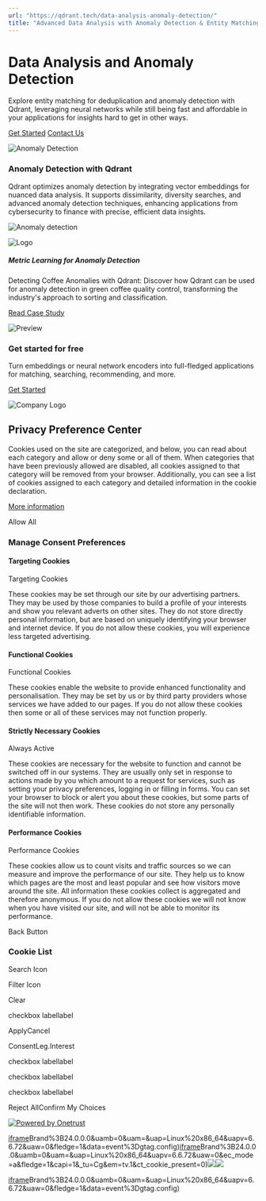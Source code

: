 ```yaml
---
url: "https://qdrant.tech/data-analysis-anomaly-detection/"
title: "Advanced Data Analysis with Anomaly Detection & Entity Matching - Qdrant"
---
```


# Data Analysis and Anomaly Detection

Explore entity matching for deduplication and anomaly detection with Qdrant, leveraging neural networks while still being fast and affordable in your applications for insights hard to get in other ways.

[Get Started](https://cloud.qdrant.io/signup?ajs_anonymous_id=5f5743fb-1ab6-4aac-9311-b5d8cb33ec63) [Contact Us](https://qdrant.tech/contact-us/)

![Anomaly Detection](https://qdrant.tech/img/vectors/vector-3.svg)

### Anomaly Detection with Qdrant

Qdrant optimizes anomaly detection by integrating vector embeddings for nuanced data analysis. It supports dissimilarity, diversity searches, and advanced anomaly detection techniques, enhancing applications from cybersecurity to finance with precise, efficient data insights.

![Anomaly detection](https://qdrant.tech/img/data-analysis-anomaly-detection/anomaly-detection.svg)

![Logo](https://qdrant.tech/img/data-analysis-anomaly-detection/customer-logo.svg)

##### Metric Learning for Anomaly Detection

Detecting Coffee Anomalies with Qdrant: Discover how Qdrant can be used for anomaly detection in green coffee quality control, transforming the industry's approach to sorting and classification.

[Read Case Study](https://qdrant.tech/articles/detecting-coffee-anomalies/)

![Preview](https://qdrant.tech/img/data-analysis-anomaly-detection/case-study.png)

### Get started for free

Turn embeddings or neural network encoders into full-fledged applications for matching, searching, recommending, and more.

[Get Started](https://cloud.qdrant.io/signup?ajs_anonymous_id=5f5743fb-1ab6-4aac-9311-b5d8cb33ec63)

![Company Logo](https://cdn.cookielaw.org/logos/static/ot_company_logo.png)

## Privacy Preference Center

Cookies used on the site are categorized, and below, you can read about each category and allow or deny some or all of them. When categories that have been previously allowed are disabled, all cookies assigned to that category will be removed from your browser.
Additionally, you can see a list of cookies assigned to each category and detailed information in the cookie declaration.


[More information](https://qdrant.tech/legal/privacy-policy/#cookies-and-web-beacons)

Allow All

### Manage Consent Preferences

#### Targeting Cookies

Targeting Cookies

These cookies may be set through our site by our advertising partners. They may be used by those companies to build a profile of your interests and show you relevant adverts on other sites. They do not store directly personal information, but are based on uniquely identifying your browser and internet device. If you do not allow these cookies, you will experience less targeted advertising.

#### Functional Cookies

Functional Cookies

These cookies enable the website to provide enhanced functionality and personalisation. They may be set by us or by third party providers whose services we have added to our pages. If you do not allow these cookies then some or all of these services may not function properly.

#### Strictly Necessary Cookies

Always Active

These cookies are necessary for the website to function and cannot be switched off in our systems. They are usually only set in response to actions made by you which amount to a request for services, such as setting your privacy preferences, logging in or filling in forms. You can set your browser to block or alert you about these cookies, but some parts of the site will not then work. These cookies do not store any personally identifiable information.

#### Performance Cookies

Performance Cookies

These cookies allow us to count visits and traffic sources so we can measure and improve the performance of our site. They help us to know which pages are the most and least popular and see how visitors move around the site. All information these cookies collect is aggregated and therefore anonymous. If you do not allow these cookies we will not know when you have visited our site, and will not be able to monitor its performance.

Back Button

### Cookie List

Search Icon

Filter Icon

Clear

checkbox labellabel

ApplyCancel

ConsentLeg.Interest

checkbox labellabel

checkbox labellabel

checkbox labellabel

Reject AllConfirm My Choices

[![Powered by Onetrust](https://cdn.cookielaw.org/logos/static/powered_by_logo.svg)](https://www.onetrust.com/products/cookie-consent/)

[iframe](https://td.doubleclick.net/td/rul/10862264272?random=1748574867573&cv=11&fst=1748574867573&fmt=3&bg=ffffff&guid=ON&async=1&gtm=45be55s2v9117590405z8898302740za200zb898302740&gcd=13l3l3l3l1l1&dma=0&tag_exp=101509157~103116026~103130498~103130500~103200004~103233427~103252644~103252646~103351866~103351868~104481633~104481635~104559073~104559075&ptag_exp=101509157~103116026~103130498~103130500~103200004~103233427~103252644~103252646~103351866~103351868~104481633~104481635~104559073~104559075&u_w=1280&u_h=1024&url=https%3A%2F%2Fqdrant.tech%2Fdata-analysis-anomaly-detection%2F&_ng=1&hn=www.googleadservices.com&frm=0&tiba=Advanced%20Data%20Analysis%20with%20Anomaly%20Detection%20%26%20Entity%20Matching%20-%20Qdrant&npa=0&pscdl=noapi&auid=419373065.1748574867&uaa=x86&uab=64&uafvl=Google%2520Chrome%3B137.0.7151.55%7CChromium%3B137.0.7151.55%7CNot%252FA)Brand%3B24.0.0.0&uamb=0&uam=&uap=Linux%20x86_64&uapv=6.6.72&uaw=0&fledge=1&data=event%3Dgtag.config)[iframe](https://td.doubleclick.net/td/rul/10862264272?random=1748574867537&cv=11&fst=1748574867537&fmt=3&bg=ffffff&guid=ON&async=1&gcl_ctr=1&gtm=45be55s2v9117590405z8898302740za200zb898302740&gcd=13l3l3l3l1l1&dma=0&tag_exp=101509157~103116026~103130498~103130500~103200004~103233427~103252644~103252646~103351866~103351868~104481633~104481635~104559073~104559075~103308614&ptag_exp=101509157~103116026~103130498~103130500~103200004~103233427~103252644~103252646~103351866~103351868~104481633~104481635~104559073~104559075&u_w=1280&u_h=1024&url=https%3A%2F%2Fqdrant.tech%2Fdata-analysis-anomaly-detection%2F&_ng=1&label=_FJrCMev-7EDEND_w7so&hn=www.googleadservices.com&frm=0&tiba=Advanced%20Data%20Analysis%20with%20Anomaly%20Detection%20%26%20Entity%20Matching%20-%20Qdrant&value=0&bttype=purchase&npa=0&pscdl=noapi&auid=419373065.1748574867&uaa=x86&uab=64&uafvl=Google%2520Chrome%3B137.0.7151.55%7CChromium%3B137.0.7151.55%7CNot%252FA)Brand%3B24.0.0.0&uamb=0&uam=&uap=Linux%20x86_64&uapv=6.6.72&uaw=0&ec_mode=a&fledge=1&capi=1&_tu=Cg&em=tv.1&ct_cookie_present=0)![](https://t.co/1/i/adsct?bci=4&dv=America%2FAdak%26en-US%2Cen%26Google%20Inc.%26Linux%20x86_64%26255%261280%261024%264%2624%261280%261024%260%26na&eci=3&event=%7B%7D&event_id=86606ac9-d08e-48b9-9bad-cc58c879039f&integration=advertiser&p_id=Twitter&p_user_id=0&pl_id=697635a6-6864-4e46-84e4-f0b1b8173fde&tw_document_href=https%3A%2F%2Fqdrant.tech%2Fdata-analysis-anomaly-detection%2F&tw_iframe_status=0&txn_id=o81g6&type=javascript&version=2.3.33)![](https://analytics.twitter.com/1/i/adsct?bci=4&dv=America%2FAdak%26en-US%2Cen%26Google%20Inc.%26Linux%20x86_64%26255%261280%261024%264%2624%261280%261024%260%26na&eci=3&event=%7B%7D&event_id=86606ac9-d08e-48b9-9bad-cc58c879039f&integration=advertiser&p_id=Twitter&p_user_id=0&pl_id=697635a6-6864-4e46-84e4-f0b1b8173fde&tw_document_href=https%3A%2F%2Fqdrant.tech%2Fdata-analysis-anomaly-detection%2F&tw_iframe_status=0&txn_id=o81g6&type=javascript&version=2.3.33)

[iframe](https://td.doubleclick.net/td/rul/10862264272?random=1748574868599&cv=11&fst=1748574868599&fmt=3&bg=ffffff&guid=ON&async=1&gtm=45be55s2v9117590405za200zb898302740&gcd=13l3l3l3l1l1&dma=0&tag_exp=101509157~103116026~103130498~103130500~103200004~103233427~103252644~103252646~103351866~103351868~104481633~104481635~104559073~104559075&ptag_exp=101509157~103116026~103130498~103130500~103200004~103233427~103252644~103252646~103351866~103351868~104481633~104481635~104559073~104559075&u_w=1280&u_h=1024&url=https%3A%2F%2Fqdrant.tech%2Fdata-analysis-anomaly-detection%2F&_ng=1&hn=www.googleadservices.com&frm=0&tiba=Advanced%20Data%20Analysis%20with%20Anomaly%20Detection%20%26%20Entity%20Matching%20-%20Qdrant&did=dZTQ1Zm&gdid=dZTQ1Zm&npa=0&pscdl=noapi&auid=419373065.1748574867&uaa=x86&uab=64&uafvl=Google%2520Chrome%3B137.0.7151.55%7CChromium%3B137.0.7151.55%7CNot%252FA)Brand%3B24.0.0.0&uamb=0&uam=&uap=Linux%20x86_64&uapv=6.6.72&uaw=0&fledge=1&data=event%3Dgtag.config)